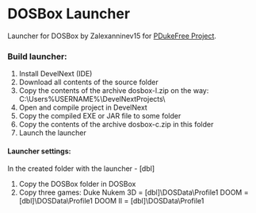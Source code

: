 # DOSBox Launcher
Launcher for DOSBox by Zalexanninev15 for [PDukeFree Project](https://pdukefreeproject.jimdofree.com).
### Build launcher:
1) Install DevelNext (IDE)
2) Download all contents of the source folder
3) Copy the contents of the archive dosbox-l.zip on the way: C:\Users\%USERNAME%\DevelNextProjects\
4) Open and compile project in DevelNext
5) Copy the compiled EXE or JAR file to some folder
6) Copy the contents of the archive dosbox-c.zip in this folder
7) Launch the launcher
#### Launcher settings:
In the created folder with the launcher - [dbl]
1) Copy the DOSBox folder in DOSBox
2) Copy three games: 
Duke Nukem 3D = [dbl]\DOSData\Profile1
DOOM = [dbl]\DOSData\Profile1
DOOM II = [dbl]\DOSData\Profile1
